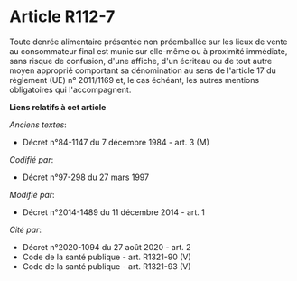 # Article R112-7

Toute denrée alimentaire présentée non préemballée sur les lieux de vente au consommateur final est munie sur elle-même ou à
proximité immédiate, sans risque de confusion, d'une affiche, d'un écriteau ou de tout autre moyen approprié comportant sa
dénomination au sens de l'article 17 du règlement (UE) n° 2011/1169 et, le cas échéant, les autres mentions obligatoires qui
l'accompagnent.

**Liens relatifs à cet article**

_Anciens textes_:

  - Décret n°84-1147 du 7 décembre 1984 - art. 3 (M)

_Codifié par_:

  - Décret n°97-298 du 27 mars 1997

_Modifié par_:

  - Décret n°2014-1489 du 11 décembre 2014 - art. 1

_Cité par_:

  - Décret n°2020-1094 du 27 août 2020 - art. 2
  - Code de la santé publique - art. R1321-90 (V)
  - Code de la santé publique - art. R1321-93 (V)
